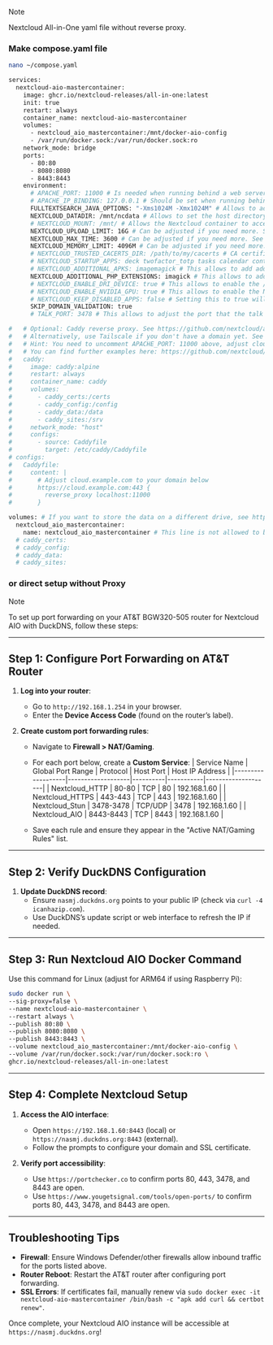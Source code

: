 >[!NOTE]
>Nextcloud All-in-One yaml file without reverse proxy.

### Make compose.yaml file
```bash
nano ~/compose.yaml
```

```bash
services:
  nextcloud-aio-mastercontainer:
    image: ghcr.io/nextcloud-releases/all-in-one:latest
    init: true
    restart: always
    container_name: nextcloud-aio-mastercontainer
    volumes:
      - nextcloud_aio_mastercontainer:/mnt/docker-aio-config
      - /var/run/docker.sock:/var/run/docker.sock:ro
    network_mode: bridge
    ports:
      - 80:80
      - 8080:8080
      - 8443:8443
    environment: 
      # APACHE_PORT: 11000 # Is needed when running behind a web server or reverse proxy (like Apache, Nginx, Caddy, Cloudflare Tunnel and else). See https://github.com/nextcloud/all-in-one/blob/main/reverse-proxy.md
      # APACHE_IP_BINDING: 127.0.0.1 # Should be set when running behind a web server or reverse proxy (like Apache, Nginx, Caddy, Cloudflare Tunnel and else) that is running on the same host. See https://github.com/nextcloud/all-in-one/blob/main/reverse-proxy.md
      FULLTEXTSEARCH_JAVA_OPTIONS: "-Xms1024M -Xmx1024M" # Allows to adjust the fulltextsearch java options. See https://github.com/nextcloud/all-in-one#how-to-adjust-the-fulltextsearch-java-options
      NEXTCLOUD_DATADIR: /mnt/ncdata # Allows to set the host directory for Nextcloud's datadir. ⚠️⚠️⚠️ Warning: do not set or adjust this value after the initial Nextcloud installation is done! See https://github.com/nextcloud/all-in-one#how-to-change-the-default-location-of-nextclouds-datadir
      # NEXTCLOUD_MOUNT: /mnt/ # Allows the Nextcloud container to access the chosen directory on the host. See https://github.com/nextcloud/all-in-one#how-to-allow-the-nextcloud-container-to-access-directories-on-the-host
      NEXTCLOUD_UPLOAD_LIMIT: 16G # Can be adjusted if you need more. See https://github.com/nextcloud/all-in-one#how-to-adjust-the-upload-limit-for-nextcloud
      NEXTCLOUD_MAX_TIME: 3600 # Can be adjusted if you need more. See https://github.com/nextcloud/all-in-one#how-to-adjust-the-max-execution-time-for-nextcloud
      NEXTCLOUD_MEMORY_LIMIT: 4096M # Can be adjusted if you need more. See https://github.com/nextcloud/all-in-one#how-to-adjust-the-php-memory-limit-for-nextcloud
      # NEXTCLOUD_TRUSTED_CACERTS_DIR: /path/to/my/cacerts # CA certificates in this directory will be trusted by the OS of the nextcloud container (Useful e.g. for LDAPS) See https://github.com/nextcloud/all-in-one#how-to-trust-user-defined-certification-authorities-ca
      # NEXTCLOUD_STARTUP_APPS: deck twofactor_totp tasks calendar contacts notes # Allows to modify the Nextcloud apps that are installed on starting AIO the first time. See https://github.com/nextcloud/all-in-one#how-to-change-the-nextcloud-apps-that-are-installed-on-the-first-startup
      # NEXTCLOUD_ADDITIONAL_APKS: imagemagick # This allows to add additional packages to the Nextcloud container permanently. Default is imagemagick but can be overwritten by modifying this value. See https://github.com/nextcloud/all-in-one#how-to-add-os-packages-permanently-to-the-nextcloud-container
      NEXTCLOUD_ADDITIONAL_PHP_EXTENSIONS: imagick # This allows to add additional php extensions to the Nextcloud container permanently. Default is imagick but can be overwritten by modifying this value. See https://github.com/nextcloud/all-in-one#how-to-add-php-extensions-permanently-to-the-nextcloud-container
      # NEXTCLOUD_ENABLE_DRI_DEVICE: true # This allows to enable the /dev/dri device for containers that profit from it. ⚠️⚠️⚠️ Warning: this only works if the '/dev/dri' device is present on the host! If it should not exist on your host, don't set this to true as otherwise the Nextcloud container will fail to start! See https://github.com/nextcloud/all-in-one#how-to-enable-hardware-acceleration-for-nextcloud
      # NEXTCLOUD_ENABLE_NVIDIA_GPU: true # This allows to enable the NVIDIA runtime and GPU access for containers that profit from it. ⚠️⚠️⚠️ Warning: this only works if an NVIDIA gpu is installed on the server. See https://github.com/nextcloud/all-in-one#how-to-enable-hardware-acceleration-for-nextcloud.
      # NEXTCLOUD_KEEP_DISABLED_APPS: false # Setting this to true will keep Nextcloud apps that are disabled in the AIO interface and not uninstall them if they should be installed. See https://github.com/nextcloud/all-in-one#how-to-keep-disabled-apps
      SKIP_DOMAIN_VALIDATION: true 
      # TALK_PORT: 3478 # This allows to adjust the port that the talk container is using which is exposed on the host. See https://github.com/nextcloud/all-in-one#how-to-adjust-the-talk-port

#   # Optional: Caddy reverse proxy. See https://github.com/nextcloud/all-in-one/discussions/575
#   # Alternatively, use Tailscale if you don't have a domain yet. See https://github.com/nextcloud/all-in-one/discussions/5439
#   # Hint: You need to uncomment APACHE_PORT: 11000 above, adjust cloud.example.com to your domain and uncomment the necessary docker volumes at the bottom of this file in order to make it work
#   # You can find further examples here: https://github.com/nextcloud/all-in-one/discussions/588
#   caddy:
#     image: caddy:alpine
#     restart: always
#     container_name: caddy
#     volumes:
#       - caddy_certs:/certs
#       - caddy_config:/config
#       - caddy_data:/data
#       - caddy_sites:/srv
#     network_mode: "host"
#     configs:
#       - source: Caddyfile
#         target: /etc/caddy/Caddyfile
# configs:
#   Caddyfile:
#     content: |
#       # Adjust cloud.example.com to your domain below
#       https://cloud.example.com:443 {
#         reverse_proxy localhost:11000
#       }

volumes: # If you want to store the data on a different drive, see https://github.com/nextcloud/all-in-one#how-to-store-the-filesinstallation-on-a-separate-drive
  nextcloud_aio_mastercontainer:
    name: nextcloud_aio_mastercontainer # This line is not allowed to be changed as otherwise the built-in backup solution will not work
  # caddy_certs:
  # caddy_config:
  # caddy_data:
  # caddy_sites:
```

### or direct setup without Proxy

>[!NOTE]
>To set up port forwarding on your AT&T BGW320-505 router for Nextcloud AIO with DuckDNS, follow these steps:

---

## **Step 1: Configure Port Forwarding on AT&T Router**
1. **Log into your router**:
   - Go to `http://192.168.1.254` in your browser.
   - Enter the **Device Access Code** (found on the router’s label).

2. **Create custom port forwarding rules**:
   - Navigate to **Firewall > NAT/Gaming**.
   - For each port below, create a **Custom Service**:
     | Service Name      | Global Port Range | Protocol | Host Port | Host IP Address    |
     |-------------------|-------------------|----------|-----------|--------------------|
     | Nextcloud_HTTP    | 80-80             | TCP      | 80        | 192.168.1.60      |
     | Nextcloud_HTTPS   | 443-443           | TCP      | 443       | 192.168.1.60      |
     | Nextcloud_Stun    | 3478-3478         | TCP/UDP  | 3478      | 192.168.1.60      |
     | Nextcloud_AIO     | 8443-8443         | TCP      | 8443      | 192.168.1.60      |

   - Save each rule and ensure they appear in the "Active NAT/Gaming Rules" list.

---

## **Step 2: Verify DuckDNS Configuration**
1. **Update DuckDNS record**:
   - Ensure `nasmj.duckdns.org` points to your public IP (check via `curl -4 icanhazip.com`).
   - Use DuckDNS’s update script or web interface to refresh the IP if needed.

---

## **Step 3: Run Nextcloud AIO Docker Command**
Use this command for Linux (adjust for ARM64 if using Raspberry Pi):
```bash
sudo docker run \
--sig-proxy=false \
--name nextcloud-aio-mastercontainer \
--restart always \
--publish 80:80 \
--publish 8080:8080 \
--publish 8443:8443 \
--volume nextcloud_aio_mastercontainer:/mnt/docker-aio-config \
--volume /var/run/docker.sock:/var/run/docker.sock:ro \
ghcr.io/nextcloud-releases/all-in-one:latest
```

---

## **Step 4: Complete Nextcloud Setup**
1. **Access the AIO interface**:
   - Open `https://192.168.1.60:8443` (local) or `https://nasmj.duckdns.org:8443` (external).
   - Follow the prompts to configure your domain and SSL certificate.

2. **Verify port accessibility**:
   - Use `https://portchecker.co` to confirm ports 80, 443, 3478, and 8443 are open.
   - Use `https://www.yougetsignal.com/tools/open-ports/` to confirm ports 80, 443, 3478, and 8443 are open.
---

## **Troubleshooting Tips**
- **Firewall**: Ensure Windows Defender/other firewalls allow inbound traffic for the ports listed above.
- **Router Reboot**: Restart the AT&T router after configuring port forwarding.
- **SSL Errors**: If certificates fail, manually renew via `sudo docker exec -it nextcloud-aio-mastercontainer /bin/bash -c "apk add curl && certbot renew"`.

Once complete, your Nextcloud AIO instance will be accessible at `https://nasmj.duckdns.org`!
